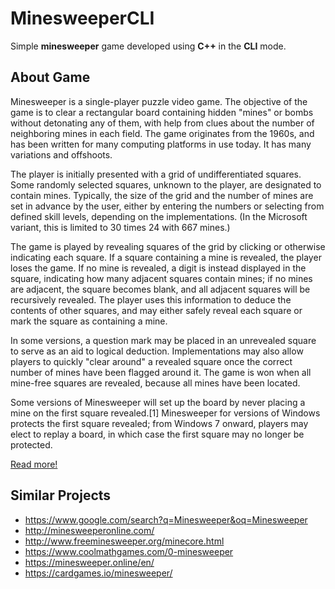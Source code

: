 # MinesweeperCLI

Simple **minesweeper** game developed using **C++** in the **CLI** mode.

## About Game

Minesweeper is a single-player puzzle video game. The objective of the game is to clear a rectangular board containing hidden "mines" or bombs without detonating any of them, with help from clues about the number of neighboring mines in each field. The game originates from the 1960s, and has been written for many computing platforms in use today. It has many variations and offshoots.

The player is initially presented with a grid of undifferentiated squares. Some randomly selected squares, unknown to the player, are designated to contain mines. Typically, the size of the grid and the number of mines are set in advance by the user, either by entering the numbers or selecting from defined skill levels, depending on the implementations. (In the Microsoft variant, this is limited to 30 times 24 with 667 mines.)

The game is played by revealing squares of the grid by clicking or otherwise indicating each square. If a square containing a mine is revealed, the player loses the game. If no mine is revealed, a digit is instead displayed in the square, indicating how many adjacent squares contain mines; if no mines are adjacent, the square becomes blank, and all adjacent squares will be recursively revealed. The player uses this information to deduce the contents of other squares, and may either safely reveal each square or mark the square as containing a mine.

In some versions, a question mark may be placed in an unrevealed square to serve as an aid to logical deduction. Implementations may also allow players to quickly "clear around" a revealed square once the correct number of mines have been flagged around it. The game is won when all mine-free squares are revealed, because all mines have been located.

Some versions of Minesweeper will set up the board by never placing a mine on the first square revealed.[1] Minesweeper for versions of Windows protects the first square revealed; from Windows 7 onward, players may elect to replay a board, in which case the first square may no longer be protected.

[Read more!](https://en.wikipedia.org/wiki/Minesweeper_(video_game))

## Similar Projects

- https://www.google.com/search?q=Minesweeper&oq=Minesweeper
- http://minesweeperonline.com/
- http://www.freeminesweeper.org/minecore.html
- https://www.coolmathgames.com/0-minesweeper
- https://minesweeper.online/en/
- https://cardgames.io/minesweeper/
